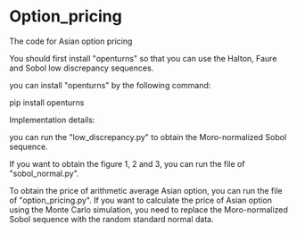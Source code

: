 # Option_pricing
The code for Asian option pricing

You should first install "openturns" so that you can use the Halton, Faure and Sobol low discrepancy sequences. 

you can install "openturns" by the following command:

pip install openturns

Implementation details:

you can run the "low_discrepancy.py" to obtain the Moro-normalized Sobol sequence.

If you want to obtain the figure 1, 2 and 3, you can run the file of "sobol_normal.py".

To obtain the price of arithmetic average Asian option, you can run the file of "option_pricing.py". If you want to calculate the price of Asian option using the Monte Carlo simulation, you need to replace the Moro-normalized Sobol sequence with the random standard normal data.
